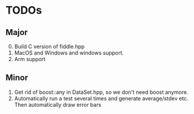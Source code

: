 # TODOs

## Major

0. Build C version of fiddle.hpp
1. MacOS and Windows and windows support.
2. Arm support


## Minor


1. Get rid of boost::any in DataSet.hpp, so we don't need boost anymore.
2. Automatically run a test several times and generate average/stdev etc.  Then automatically draw error bars

